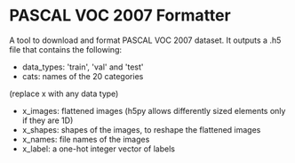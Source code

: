 # PASCAL VOC 2007 Formatter

A tool to download and format PASCAL VOC 2007 dataset. It outputs a .h5 file that contains the following:

* data_types: 'train', 'val' and 'test'
* cats: names of the 20 categories

(replace x with any data type)

* x_images: flattened images (h5py allows differently sized elements only if they are 1D)
* x_shapes: shapes of the images, to reshape the flattened images
* x_names: file names of the images
* x_label: a one-hot integer vector of labels
